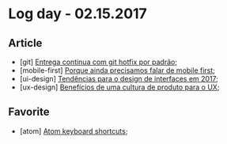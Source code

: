 # Log day - 02.15.2017

## Article
- [git] [Entrega continua com git hotfix por padrão](http://imasters.com.br/desenvolvimento/entrega-continua-com-git-hotfix-por-padrao);
- [mobile-first] [Porque ainda precisamos falar de mobile first](http://www.uxdesign.blog.br/mobile/porque-ainda-precisamos-falar-de-mobile-first/);
- [ui-design] [Tendências para o design de interfaces em 2017](https://imasters.com.br/design-ux/ola-2017-tendencias-para-o-design-de-interfaces-no-ano/?trace=1519021197&source=main-menu);
- [ux-design] [Benefícios de uma cultura de produto para o UX](http://imasters.com.br/design-ux/beneficios-de-uma-cultura-de-produto-para-ux/?trace=1519021197&source=homeg);

## Favorite
- [atom] [Atom keyboard shortcuts](https://github.com/nwinkler/atom-keyboard-shortcuts);
